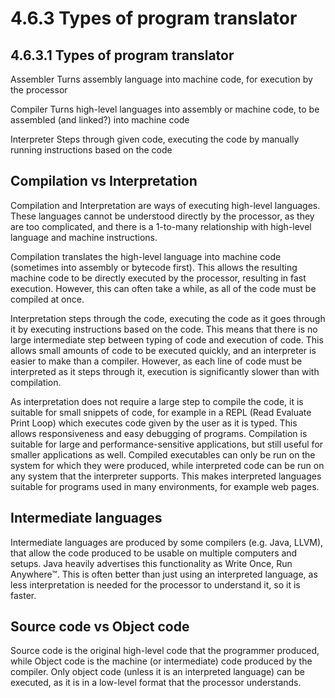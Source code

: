 # 4.6.3 Types of program translator

## 4.6.3.1 Types of program translator


Assembler
Turns assembly language into machine code, for execution by the processor

Compiler
Turns high-level languages into assembly or machine code, to be assembled (and linked?) into machine code

Interpreter
Steps through given code, executing the code by manually running instructions based on the code


## Compilation vs Interpretation

Compilation and Interpretation are ways of executing high-level languages. These languages cannot be understood directly by the processor, as they are too complicated, and there is a 1-to-many relationship with high-level language and machine instructions.

Compilation translates the high-level language into machine code (sometimes into assembly or bytecode first). This allows the resulting machine code to be directly executed by the processor, resulting in fast execution. However, this can often take a while, as all of the code must be compiled at once.

Interpretation steps through the code, executing the code as it goes through it by executing instructions based on the code. This means that there is no large intermediate step between typing of code and execution of code. This allows small amounts of code to be executed quickly, and an interpreter is easier to make than a compiler. However, as each line of code must be interpreted as it steps through it, execution is significantly slower than with compilation.

As interpretation does not require a large step to compile the code, it is suitable for small snippets of code, for example in a REPL (Read Evaluate Print Loop) which executes code given by the user as it is typed. This allows responsiveness and easy debugging of programs. Compilation is suitable for large and performance-sensitive applications, but still useful for smaller applications as well. Compiled executables can only be run on the system for which they were produced, while interpreted code can be run on any system that the interpreter supports. This makes interpreted languages suitable for programs used in many environments, for example web pages.

## Intermediate languages

Intermediate languages are produced by some compilers (e.g. Java, LLVM), that allow the code produced to be usable on multiple computers and setups. Java heavily advertises this functionality as Write Once, Run Anywhere™. This is often better than just using an interpreted language, as less interpretation is needed for the processor to understand it, so it is faster.

## Source code vs Object code

Source code is the original high-level code that the programmer produced, while Object code is the machine (or intermediate) code produced by the compiler. Only object code (unless it is an interpreted language) can be executed, as it is in a low-level format that the processor understands.
